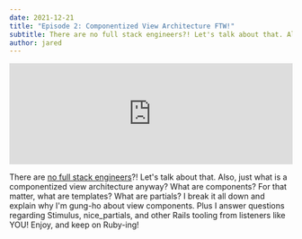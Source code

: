 ```yaml
---
date: 2021-12-21
title: "Episode 2: Componentized View Architecture FTW!"
subtitle: There are no full stack engineers?! Let's talk about that. Also, just what is a componentized view architecture anyway? I break it all down and explain why I'm gung-ho about view components. Plus I answer questions regarding Stimulus, nice_partials, and other Rails tooling from listeners like YOU! Enjoy, and keep on Ruby-ing!
author: jared
---
```


<iframe width="100%" height="180" frameborder="no" scrolling="no" seamless="" src="https://share.transistor.fm/e/32f04010"></iframe>

There are [no full stack engineers](https://twitter.com/antero_nu/status/1473024746891661314?s=21)?! Let's talk about that. Also, just what is a componentized view architecture anyway? What are components? For that matter, what are templates? What are partials? I break it all down and explain why I'm gung-ho about view components. Plus I answer questions regarding Stimulus, nice_partials, and other Rails tooling from listeners like YOU! Enjoy, and keep on Ruby-ing!
